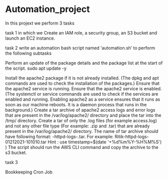 # Automation_project
In this projext we perform 3 tasks 

task 1 
in which we Create an IAM role, a security group, an S3 bucket and launch an EC2 instance.

task 2
 write an automation bash script named ‘automation.sh’ to perform the following subtasks
 
Perform an update of the package details and the package list at the start of the script.
sudo apt update -y
 

Install the apache2 package if it is not already installed. (The dpkg and apt commands are used to check the installation of the packages.)
Ensure that the apache2 service is running. 
Ensure that the apache2 service is enabled. (The systemctl or service commands are used to check if the services are enabled and running. Enabling apache2 as a service ensures that it runs as soon as our machine reboots. It is a daemon process that runs in the background.)
Create a tar archive of apache2 access logs and error logs that are present in the /var/log/apache2/ directory and place the tar into the /tmp/ directory. Create a tar of only the .log files (for example access.log) and not any other file type (For example: .zip and .tar) that are already present in the /var/log/apache2/ directory. The name of tar archive should have following format:  <your _name>-httpd-logs-<timestamp>.tar. For example: Ritik-httpd-logs-01212021-101010.tar                                                             Hint : use timestamp=$(date '+%d%m%Y-%H%M%S') )
The script should run the AWS CLI command and copy the archive to the s3 bucket. 
  
  
  
  
  task 3 
  
  Bookkeeping
  Cron Job
  
  
 
